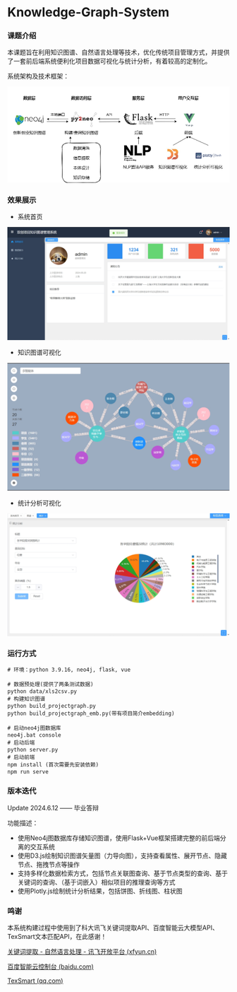 # Knowledge-Graph-System

### 课题介绍

本课题旨在利用知识图谱、自然语言处理等技术，优化传统项目管理方式，并提供了一套前后端系统便利化项目数据可视化与统计分析，有着较高的定制化。

系统架构及技术框架：

<img src="my-project-manager/src/assets/%E6%80%BB%E4%BD%93%E6%96%B9%E6%A1%88%E8%AE%BE%E8%AE%A1PPT.png" alt="image" style="zoom:80%;" />

### 效果展示

- 系统首页

<img src="my-project-manager/src/assets/图片1.png" alt="图片1" style="zoom: 67%;" />

- 知识图谱可视化

<img src="my-project-manager/src/assets/图片2.png" alt="图片2" style="zoom: 67%;" />

- 统计分析可视化

<img src="my-project-manager/src/assets/图片3.png" alt="图片3" style="zoom:67%;" />

### 运行方式

```
# 环境：python 3.9.16, neo4j, flask, vue

# 数据预处理(提供了两条测试数据)
python data/xls2csv.py
# 构建知识图谱
python build_projectgraph.py
python build_projectgraph_emb.py(带有项目简介embedding)

# 启动neo4j图数据库
neo4j.bat console
# 启动后端
python server.py
# 启动前端
npm install (首次需要先安装依赖)
npm run serve
```

### 版本迭代

Update 2024.6.12 —— 毕业答辩

功能描述：

- 使用Neo4j图数据库存储知识图谱，使用Flask+Vue框架搭建完整的前后端分离的交互系统
- 使用D3.js绘制知识图谱矢量图（力导向图），支持查看属性、展开节点、隐藏节点、拖拽节点等操作
- 支持多样化数据检索方式，包括节点关联图查询、基于节点类型的查询、基于关键词的查询、（基于词嵌入）相似项目的推理查询等方式
- 使用Plotly.js绘制统计分析结果，包括饼图、折线图、柱状图

### 鸣谢

本系统构建过程中使用到了科大讯飞关键词提取API、百度智能云大模型API、TexSmart文本匹配API，在此感谢！

[关键词提取 - 自然语言处理 - 讯飞开放平台 (xfyun.cn)](https://www.xfyun.cn/service/keyword-extraction)

[百度智能云控制台 (baidu.com)](https://console.bce.baidu.com/support/?_=1721054444384#/api?product=AI&project=自然语言处理&parent=语言理解技术&api=rpc%2F2.0%2Fnlp%2Fv2%2Fword_emb_vec&method=post)

[TexSmart (qq.com)](https://texsmart.qq.com/zh/matching)

